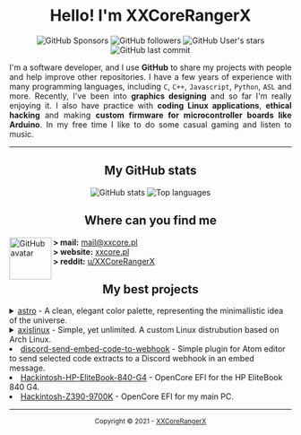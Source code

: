 <h1 align="center">
  Hello! I'm XXCoreRangerX
</h1>

<p align="center">
  <img alt="GitHub Sponsors" src="https://img.shields.io/github/sponsors/xxcorerangerx?color=%2328293D&logo=github&logoColor=%23ECEFF4&style=flat-square&colorA=1B1C1e">
  <img alt="GitHub followers" src="https://img.shields.io/github/followers/xxcorerangerx?color=%2328293D&logo=github&logoColor=%23ECEFF4&style=flat-square&colorA=1B1C1e">
  <img alt="GitHub User's stars" src="https://img.shields.io/github/stars/xxcorerangerx?color=%2328293D&logo=github&logoColor=%23ECEFF4&style=flat-square&colorA=1B1C1e">
  <img alt="GitHub last commit" src="https://img.shields.io/github/last-commit/xxcorerangerx/xxcorerangerx?color=%2328293D&logo=github&logoColor=%23ECEFF4&style=flat-square&colorA=1B1C1e&label=last%20updated">
</p>

<p align="justify">
  I'm a software developer, and I use <b>GitHub</b> to share my projects with people and help improve other repositories. I have a few years of experience with many programming languages, including <code>C</code>, <code>C++</code>, <code>Javascript</code>, <code>Python</code>, <code>ASL</code> and more. Recently, I've been into <b>graphics designing</b> and so far I'm really enjoying it. I also have practice with <b>coding Linux applications</b>, <b>ethical hacking</b> and making <b>custom firmware for microcontroller boards like Arduino</b>. In my free time I like to do some casual gaming and listen to music.
</p>

---

<h2 align="center">
  My GitHub stats
</h2>
<p align="center">
  <img alt="GitHub stats" src="https://github-readme-stats.vercel.app/api?username=XXCoreRangerX&show_icons=true&title_color=28293D&text_color=ECEFF4&icon_color=28293D&bg_color=1B1C1E&hide_border=true&border_radius=10&include_all_commits=true&count_private=true">
  <img alt="Top languages" src="https://github-readme-stats.vercel.app/api/top-langs/?username=XXCoreRangerX&show_icons=true&title_color=28293D&text_color=ECEFF4&icon_color=28293D&bg_color=1B1C1E&hide_border=true&border_radius=10&layout=compact">
</p>

<h2 align="center">
  Where can you find me
</h2><img alt="GitHub avatar" align="left" src="https://avatars.githubusercontent.com/u/61242573?v=4" width="75" height="75">
  
**\> mail:** [mail@xxcore.pl](mailto:mail@xxcore.pl) \
**\> website:** [xxcore.pl](https:/xxcore.pl) \
**\> reddit:** [u/XXCoreRangerX](https://reddit.com/u/xxcorerangerx)

<h2 align="center">
  My best projects
</h2>
<details>
  <summary><a href="https://github.com/xxcorerangerx/astro">astro</a> - A clean, elegant color palette, representing the minimallistic idea of the universe.</summary>
  <ul>
    <li><a href="https://github.com/xxcorerangerx/astro">astro</a> - Main color pallete info and documentation.</li>
    <li><a href="https://github.com/xxcorerangerx/astro-kitty">astro-kitty</a> - Astro theme for <code>kitty</code> terminal.</li>
    <li><a href="https://github.com/xxcorerangerx/astro-tmux">astro-tmux</a> - Astro theme for <code>tmux</code> (teminal multiplexer).</li>
    <li><a href="https://github.com/xxcorerangerx/astro-rofi">astro-rofi</a> - Astro theme for <code>Rofi</code>.</li>
    <li><a href="https://github.com/xxcorerangerx/astro-xresources">astro-xresources</a> - Astro theme for <code>Xresources</code> file.</li>
  </ul>
</details>

<details>
  <summary><a href="https://github.com/axislinux">axislinux</a> - Simple, yet unlimited. A custom Linux distrubution based on Arch Linux.</summary>
  <ul>
    <li><a href="https://github.com/axislinux/axis-live">axis-live</a> - Build files for Axis Linux.</li>
    <li><a href="https://github.com/axislinux/axislinux-repo">axislinux-repo</a> - Package repository for Axis Linux.</li>
    <li><a href="https://github.com/axislinux/releases">releases</a> - Axis Linux releases.</li>
    <li><a href="https://github.com/axislinux/releases-nightly">releases-nightly</a> - Axis Linux nightly releases.</li>
    <li><a href="https://github.com/axislinux/packages">packages</a> - All Axis Linux packages.</li>
  </ul>
</details>

<li><a href="https://github.com/xxcorerangerx/discord-send-embed-code-to-webhook">discord-send-embed-code-to-webhook</a> - Simple plugin for Atom editor to send selected code extracts to a Discord webhook in an embed message.</li>
<li><a href="https://github.com/xxcorerangerx/Hackintosh-HP-EliteBook-840-G4">Hackintosh-HP-EliteBook-840-G4</a> - OpenCore EFI for the HP EliteBook 840 G4.</li>
<li><a href="https://github.com/xxcorerangerx/Hackintosh-Z390-9700K">Hackintosh-Z390-9700K</a> - OpenCore EFI for my main PC.</li>

---

<p align="center">
  <sup>Copyright © 2021 - <a href="https://github.com/xxcorerangerx">XXCoreRangerX</a></sup>
</p>
